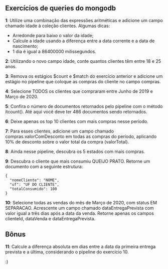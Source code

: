 ## Exercícios de queries do mongodb

**1**: Utilize uma combinação das expressões aritméticas e adicione um campo chamado idade à coleção clientes. Algumas dicas:
- Arredonde para baixo o valor da idade;
- Calcule a idade usando a diferença entre a data corrente e a data de nascimento;
- 1 dia é igual a 86400000 milissegundos.

**2**: Utilizando o novo campo idade, conte quantos clientes têm entre 18 e 25 anos.

**3**: Remova os estágios $count e $match do exercício anterior e adicione um estágio no pipeline que coloque as compras do cliente no campo compras.

**4**: Selecione TODOS os clientes que compraram entre Junho de 2019 e Março de 2020.

**5**: Confira o número de documentos retornados pelo pipeline com o método itcount(). Até aqui você deve ter 486 documentos sendo retornados.

**6**: Deixe apenas os top 10 clientes com mais compras nesse período.

**7**: Para esses clientes, adicione um campo chamado compras.valorComDesconto em todas as compras do período, aplicando 10% de desconto sobre o valor total da compra (valorTotal).

**8**: Ainda nesse pipeline, descubra os 5 estados com mais compras.

**9**: Descubra o cliente que mais consumiu QUEIJO PRATO. Retorne um documento com a seguinte estrutura:
```
{
  "nomeCliente": "NOME",
  "uf": "UF DO CLIENTE",
  "totalConsumido": 100
}
```

**10**: Selecione todas as vendas do mês de Março de 2020, com status EM SEPARACAO. Acrescente um campo chamado dataEntregaPrevista com valor igual a três dias após a data da venda. Retorne apenas os campos clienteId, dataVenda e dataEntregaPrevista.

## Bônus
**11**: Calcule a diferença absoluta em dias entre a data da primeira entrega prevista e a última, considerando o pipeline do exercício 10.

:)
